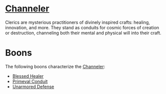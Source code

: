 # [Channeler](Channeler.md)
Clerics are mysterious practitioners of divinely inspired crafts: healing, innovation, and more. They stand as conduits for cosmic forces of creation or destruction, channeling both their mental and physical will into their craft.

# Boons
The following boons characterize the [Channeler](Channeler.md):

- [Blessed Healer](../../v1/Boons/Blessed%20Healer.md)
- [Primeval Conduit](../../v1/Boons/Primeval%20Conduit.md)
- [Unarmored Defense](../../v1/Boons/Unarmored%20Defense.md)
